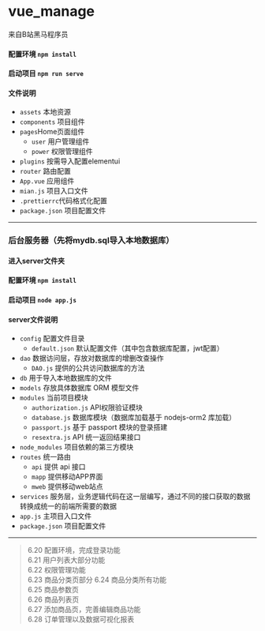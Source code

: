 # vue_manage
来自B站黑马程序员
#### 配置环境 `npm install`
#### 启动项目 `npm run serve`
#### 文件说明  
- `assets` 本地资源    
- `components` 项目组件    
- `pages`Home页面组件   
  - `user` 用户管理组件
  - `power` 权限管理组件
- `plugins` 按需导入配置elementui
- `router` 路由配置
- `App.vue` 应用组件 
- `mian.js` 项目入口文件  
- `.prettierrc`代码格式化配置
- `package.json` 项目配置文件  
---
### 后台服务器（先将mydb.sql导入本地数据库）
#### 进入server文件夹
#### 配置环境 `npm install`
#### 启动项目 `node app.js`
#### server文件说明
- `config` 配置文件目录
  - `default.json` 默认配置文件（其中包含数据库配置，jwt配置）
- `dao` 数据访问层，存放对数据库的增删改查操作
  - `DAO.js` 提供的公共访问数据库的方法
- `db` 用于导入本地数据库的文件
- `models` 存放具体数据库 ORM 模型文件
- `modules` 当前项目模块
  - `authorization.js` API权限验证模块
  - `database.js` 数据库模块（数据库加载基于 nodejs-orm2 库加载）
  - `passport.js` 基于 passport 模块的登录搭建
  - `resextra.js` API 统一返回结果接口
- `node_modules` 项目依赖的第三方模块
- `routes` 统一路由
  - `api` 提供 api 接口
  - `mapp` 提供移动APP界面
  - `mweb` 提供移动web站点
- `services` 服务层，业务逻辑代码在这一层编写，通过不同的接口获取的数据转换成统一的前端所需要的数据
- `app.js` 主项目入口文件
- `package.json` 项目配置文件
---
> 6.20 配置环境，完成登录功能  
> 6.21 用户列表大部分功能  
> 6.22 权限管理功能  
> 6.23 商品分类页部分
> 6.24 商品分类所有功能  
> 6.25 商品参数页  
> 6.26 商品列表页     
> 6.27 添加商品页，完善编辑商品功能     
> 6.28 订单管理以及数据可视化报表 